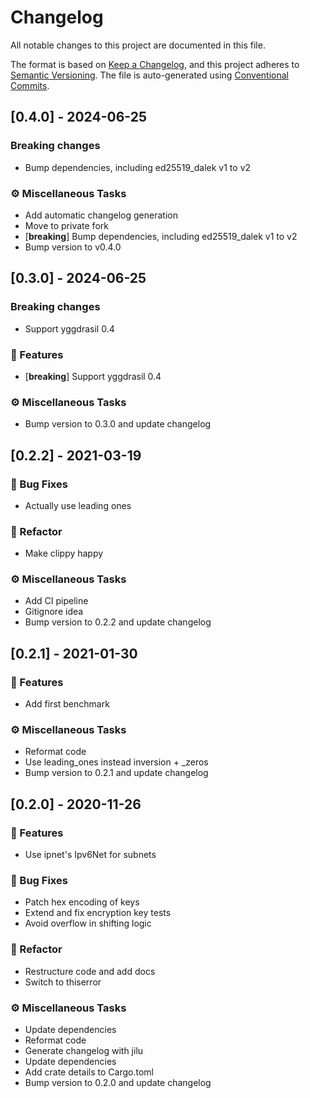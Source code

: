 # Changelog

All notable changes to this project are documented in this file.

The format is based on [Keep a Changelog], and this project adheres to
[Semantic Versioning]. The file is auto-generated using [Conventional Commits].

[keep a changelog]: https://keepachangelog.com/en/1.0.0/
[semantic versioning]: https://semver.org/spec/v2.0.0.html
[conventional commits]: https://www.conventionalcommits.org/en/v1.0.0/

## [0.4.0] - 2024-06-25
### Breaking changes
 - Bump dependencies, including ed25519_dalek v1 to v2

### ⚙️ Miscellaneous Tasks

- Add automatic changelog generation
- Move to private fork
- [**breaking**] Bump dependencies, including ed25519_dalek v1 to v2
- Bump version to v0.4.0


## [0.3.0] - 2024-06-25
### Breaking changes
 - Support yggdrasil 0.4

### 🚀 Features

- [**breaking**] Support yggdrasil 0.4

### ⚙️ Miscellaneous Tasks

- Bump version to 0.3.0 and update changelog


## [0.2.2] - 2021-03-19

### 🐛 Bug Fixes

- Actually use leading ones

### 🚜 Refactor

- Make clippy happy

### ⚙️ Miscellaneous Tasks

- Add CI pipeline
- Gitignore idea
- Bump version to 0.2.2 and update changelog


## [0.2.1] - 2021-01-30

### 🚀 Features

- Add first benchmark

### ⚙️ Miscellaneous Tasks

- Reformat code
- Use leading_ones instead inversion + _zeros
- Bump version to 0.2.1 and update changelog


## [0.2.0] - 2020-11-26

### 🚀 Features

- Use ipnet's Ipv6Net for subnets

### 🐛 Bug Fixes

- Patch hex encoding of keys
- Extend and fix encryption key tests
- Avoid overflow in shifting logic

### 🚜 Refactor

- Restructure code and add docs
- Switch to thiserror

### ⚙️ Miscellaneous Tasks

- Update dependencies
- Reformat code
- Generate changelog with jilu
- Update dependencies
- Add crate details to Cargo.toml
- Bump version to 0.2.0 and update changelog


<!-- generated by git-cliff -->
